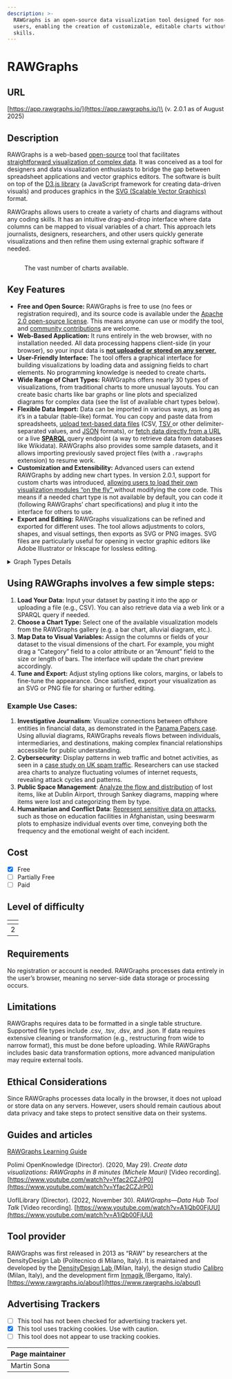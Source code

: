 ```yaml
---
description: >-
  RAWGraphs is an open-source data visualization tool designed for non-technical
  users, enabling the creation of customizable, editable charts without coding
  skills.
---
```


# RAWGraphs

## URL

[https://app.rawgraphs.io/](https://app.rawgraphs.io/)\
(v. 2.0.1 as of August 2025)

## Description

RAWGraphs is a web-based [open-source](https://github.com/rawgraphs/rawgraphs-app) tool that facilitates [straightforward visualization of complex data](https://www.rawgraphs.io/about). It was conceived as a tool for designers and data visualization enthusiasts to bridge the gap between spreadsheet applications and vector graphics editors​. The software is built on top of the [D3.js library](https://d3js.org/) (a JavaScript framework for creating data-driven visuals) and produces graphics in the [SVG (Scalable Vector Graphics)](https://de.wikipedia.org/wiki/Scalable_Vector_Graphics) format​.&#x20;

RAWGraphs allows users to create a variety of charts and diagrams without any coding skills. It has an intuitive drag-and-drop interface where data columns can be mapped to visual variables of a chart. This approach lets journalists, designers, researchers, and other users quickly generate visualizations and then refine them using external graphic software if needed​.

<figure><img src=".gitbook/assets/image.png" alt=""><figcaption><p>The vast number of charts available.</p></figcaption></figure>

## Key Features

* **Free and Open Source:** RAWGraphs is free to use (no fees or registration required), and its source code is available under the [Apache 2.0 open-source license](https://github.com/rawgraphs/rawgraphs-app). This means anyone can use or modify the tool, and [community contributions](https://www.rawgraphs.io/learning/what-is-rawgraphs-our-approach-to-data-visualization) are welcome.
* **Web-Based Application:** It runs entirely in the web browser, with no installation needed. All data processing happens client-side (in your browser), so your input data is [**not uploaded or stored on any server**​.](https://www.rawgraphs.io/learning/how-to-load-and-format-your-data-for-rawgraphs)&#x20;
* **User-Friendly Interface:** The tool offers a graphical interface for building visualizations by loading data and assigning fields to chart elements. No programming knowledge is needed to create chart&#x73;**.**
* **Wide Range of Chart Types:** RAWGraphs offers nearly 30 types of visualizations, from traditional charts to more unusual layouts​. You can create basic charts like bar graphs or line plots and specialized diagrams for complex data (see the list of available chart types below).
* **Flexible Data Import:** Data can be imported in various ways, as long as it’s in a tabular (table-like) format. You can copy and paste data from spreadsheets, [upload text-based data files](https://www.rawgraphs.io/learning/how-to-load-and-format-your-data-for-rawgraphs) (CSV, [TSV ](https://en.wikipedia.org/wiki/Tab-separated_values)or other delimiter-separated values, and [JSON](https://en.wikipedia.org/wiki/JSON) formats)​, or [fetch data directly from a URL](https://www.rawgraphs.io/learning/how-to-load-and-format-your-data-for-rawgraphs) or a live [**SPARQL** ](https://en.wikipedia.org/wiki/SPARQL)query endpoint (a way to retrieve data from databases like Wikidata). RAWGraphs also provides some sample datasets, and it allows importing previously saved project files (with a `.rawgraphs` extension) to resume work.
* **Customization and Extensibility:** Advanced users can extend RAWGraphs by adding new chart types. In version 2.0.1, support for custom charts was introduced, [allowing users to load their own visualization modules “on the fly” ](https://www.rawgraphs.io/post/rawgraphs-updates-with-version-2-0-1)without modifying the core code​. This means if a needed chart type is not available by default, you can code it (following RAWGraphs’ chart specifications) and plug it into the interface for others to use.
* **Export and Editing:** RAWGraphs visualizations can be refined and exported for different uses. The tool allows adjustments to colors, shapes, and visual settings, then exports as SVG or PNG images. SVG files are particularly useful for opening in vector graphic editors like Adobe Illustrator or Inkscape for lossless editing.

<details>

<summary>Graph Types Details</summary>

**Comparison:**

* **Bar Chart** – Uses rectangular bars (vertical or horizontal) to compare values across categories, with bar length proportional to the value (​[en.wikipedia.org](https://en.wikipedia.org/wiki/Bar_chart)). This chart highlights differences between discrete categories, making it easy to compare magnitudes side by side.
* [**Multiset (Grouped) Bar Chart**](https://plotset.com/blog/create-bar-charts) – A clustered bar chart that presents multiple bars side-by-side for each category, allowing comparison of sub-categories within each group​. Each group of bars represents a category, and each bar in the group is a sub-category, facilitating comparisons both within and across categories.
* [**Line Chart**](https://www.investopedia.com/terms/l/linechart.asp) – Plots data points connected by lines to show trends or changes over continuous intervals (often time)​. It’s commonly used to compare how one or more series evolve over time, emphasizing the pattern or trend of the data rather than individual values.
* [**Radar Chart**](https://datavizproject.com/data-type/radar-diagram/) – Displays multivariate data on multiple axes starting from the same center point, with data points connected to form a polygon​. It allows comparison of multiple quantitative variables for one or more entities; for example, comparing several individuals’ performance across a set of metrics on a single radial chart.
* [**Slope Graph**](https://seeingdata.org/taketime/inside-the-chart-slope-graph/) – Connects two data points (e.g. two time periods) for each category with a line to emphasize the change (slope)​. It is essentially a “before-and-after” comparison showing increases or decreases for multiple items between two conditions, highlighting relative changes clearly.
* [**Bump Chart**](https://blog.dailydoseofds.com/p/visualise-the-change-in-rank-over) – Shows rank or order changes over time by drawing lines for each item across different time points (with the vertical position indicating rank)​. This chart is useful for comparing how the relative standing of items (e.g. team rankings, category positions) shifts between time periods.
* [**Gantt Chart**](https://opentext.ku.edu/teams/chapter/gantt-chart/) – A type of bar chart used for schedules, listing tasks on the vertical axis and time on the horizontal axis​. Each task is represented by a horizontal bar spanning its start to end time, making it easy to compare durations and timelines of tasks within a project schedule.

**Distribution:**

* [**Scatter Plot**](https://www.westga.edu/academics/research/vrc/assets/docs/scatterplots_and_correlation_notes.pdf) **(**[**Bubble Chart**](https://en.wikipedia.org/wiki/Bubble_chart)**)** – Plots individual data points on two axes to display the joint distribution of two variables​. Each point’s position shows values of one variable vs. the other, revealing patterns, correlations, or clustering (and sometimes point size or color encodes additional dimensions).
* [**Beeswarm Plot**](https://r-graph-gallery.com/beeswarm.html) – A one-dimensional scatter plot (like a strip chart) where points are jittered and packed to avoid overlap​. It displays the distribution of a single variable (or one per category) by showing each data point, with the density indicated by how tightly the points cluster (wider sections indicate more data frequency).
* [**Box Plot**](https://www.atlassian.com/data/charts/box-plot-complete-guide) – Uses a box and “whiskers” to summarize a distribution’s center and spread. The box spans the interquartile range (middle 50% of data) with a line for the median, and whiskers (with potential dots for outliers) extend to show the overall range, giving a quick view of median, variability, and outliers of one or more groups.
* [**Violin Plot**](https://www.atlassian.com/data/charts/violin-plot-complete-guide) – Combines aspects of a box plot and a kernel density plot to show distribution. It displays the density of the data at different values (wider sections mean more frequent values) for one or more groups, usually mirrored symmetrically, while often also indicating median and quartiles inside the “violin.”
* [**Histogram**](https://en.wikipedia.org/wiki/Histogram) **(**[**Hexagonal Binning**](https://www.kwanlin.com/docs/domains/data-visualization/hexbin-plot/)**)** – Groups continuous bivariate data into hexagon bins, visualizing the density of points in a scatterplot. In RAWGraphs, hexagonal binning aggregates many data points into hexagon cells and uses color or size to indicate the number of observations in each, revealing the distribution pattern and concentration areas in two-dimensional data without overplotting.
* [**Contour Plot**](https://www.itl.nist.gov/div898/handbook/eda/section3/contour.htm) – Depicts density or frequency in a two-variable distribution using contour lines (or colored bands) connecting points of equal value​. It’s like a topographic map for data: often used to show the density of observations in a scatter (with smooth curves encircling high-density regions), allowing one to see where values concentrate.
* [**Horizon Graph**](https://digitaldatastories.it/2022/12/27/socioviz-rawgraphs-what-a-combo/) – A compressed time-series area chart that layers bands of color to show a quantitative variable’s distribution over time​. The area under the line is split into bands (often with positive and negative values layered and color-coded), effectively stacking portions to allow comparison of peaks and valleys in a more compact space while still conveying the data’s variation over a continuous interval.
* [**Convex Hull Plot**](https://graphica.app/catalogue/convex-hull) – Encloses scattered data points for each category within a convex polygon (hull) to highlight the group’s span. The convex hull is the smallest convex shape containing all points of a group​ so this chart shows the overall area or spread of each cluster in a scatterplot, aiding visual separation of clusters or categories by outlining their boundaries.
* [**Voronoi Diagram**](https://en.wikipedia.org/wiki/Voronoi_diagram) – Partitioning of the plane into regions based on distance to a set of seed points (data points)​. Each data point has a corresponding cell that contains all locations closer to that point than to any other; as a visualization, a Voronoi diagram can reveal the influence area of each point and the spatial distribution structure (often used to analyze proximity or clustering in spatial data).

**Relationship:**

* [**Arc Diagram**](https://digitaldatastories.it/2022/12/27/socioviz-rawgraphs-what-a-combo/) – Displays pairwise relationships among a set of items with arcs connecting related nodes along a line​. The items (nodes) are laid out along a single axis, and connections between them are drawn as curved lines (arches) above or below the axis; this format highlights relationships (like links in a network or sequence) while maintaining a linear order of nodes.
* [Chord Chart ](https://en.wikipedia.org/wiki/Chord_diagram_\(information_visualization\))– Shows inter-relationships between categories using a circular layout​. Categories are arranged around a circle, and flows or connections between them are drawn as ribbons (chords) connecting the circle’s circumference; the width or size of each chord is proportional to the value or intensity of the relationship, making it useful for visualizing complex networks or flow between multiple groups.
* [**Parallel Coordinates**](https://en.wikipedia.org/wiki/Parallel_coordinates) – Plots high-dimensional data as lines crossing multiple parallel axes (one for each variable)​. Each record in the dataset is represented by a polyline that intersects each vertical axis at the position corresponding to its value for that variable, allowing analysts to observe relationships, patterns, or clusters across many variables simultaneously (for example, seeing if high values in one dimension correspond to low or high values in another).
* [**Circular Dendrogram**](https://blogs.library.unt.edu/digital-scholarship/2017/05/18/raw-data-visualization-dendrograms/) – A radial tree diagram for hierarchical data (a tree drawn in a circle)​. It starts with a root in the center and branches outward in concentric rings; each ring represents the next level of the hierarchy. This shows parent–child relationships in a hierarchy, like a cluster or taxonomy, in a compact circular form, useful for visualizing organizational structures or clustered data groups.
* [**Cluster Dendrogram (Linear)**](https://blogs.library.unt.edu/digital-scholarship/2017/05/18/raw-data-visualization-dendrograms/) – A traditional tree diagram that displays hierarchical relationships with a rooted tree structure (drawn top-down or left-to-right)​. Each merge or branch represents a grouping of similar items, so you can trace how individual elements join into clusters. This chart is used to illustrate classifications or cluster analysis results, emphasizing the relationship and distances between groups.
* [**Matrix Plot**](https://fastercapital.com/content/Visualization-Techniques--Matrix-Plots--Visualizing-Data-Relationships-in-Grids.html) – Uses a grid of cells to represent relationships between two sets of categories (or a pair of variables), often with color indicating the strength or value of the relationship. For example, an adjacency matrix or correlation matrix can be shown as a matrix plot, where rows and columns correspond to categories and the cell color or intensity encodes the relationship value. This provides a bird’s-eye view of all pairwise relationships in a dataset, uncovering patterns such as clusters or correlations (darker or differently colored cells signal stronger relationships)​.

**Composition:**

* [**Pie Chart**](https://act-on.com/learn/blog/data-visualization-101-how-to-make-better-pie-charts-and-bar-graphs/) – A circular chart divided into slices where each slice represents a part of the whole​. The size of each slice is proportional to its percentage of the total, making this chart ideal for showing how a whole is split among different categories (e.g. market share distribution).
* [**Stacked Bar Chart**](https://plotset.com/blog/create-bar-charts) – Shows parts of a whole by stacking sub-category values within a single bar for each category​. Each bar is divided into color-coded segments for each sub-component, so the full length of the bar represents the total, while segment lengths show each component’s contribution. This lets you compare both the overall totals across categories and the breakdown of those totals by sub-category.
* [**Streamgraph** ](https://digitaldatastories.it/2022/12/27/socioviz-rawgraphs-what-a-combo/)– A variant of a stacked area chart with a flowing, organic shape (often centered baseline) used to show how a total is composed over time​. Multiple time-series (categories) are stacked on top of each other, but typically around a central axis, creating a “stream” appearance. It visualizes the changing contributions of categories over a continuous dimension (like time), highlighting both the overall trend and the share of each component in the total at any point.
* [**Sunburst Diagram**](https://datavizproject.com/data-type/sunburst-diagram/) – A radial space-filling chart for hierarchical data depicted with concentric rings​. Each ring represents a level of the hierarchy, with the innermost circle as the top level (root) and outer rings as deeper levels. Each segment’s size shows its value proportion within its parent category. This chart reveals the composition of each branch of a hierarchy and how they contribute to the whole, in a visually compact form.
* [**Treemap**](https://www.nngroup.com/articles/treemaps/) – Displays hierarchical data as a set of nested rectangles, where each rectangle’s area is proportional to a value​. Categories are represented by rectangles, and subcategories nest inside their parent’s rectangle. The size (and often color) of each rectangle conveys the quantitative weight of each node in the hierarchy. Treemaps make efficient use of space to show parts-to-whole at multiple levels, useful for spotting large vs. small contributors in complex hierarchies.
* [**Circle Packing**](https://www.ibm.com/docs/en/watsonx/saas?topic=types-circle-packing-charts) – Similar to a treemap but uses nested circles to represent a hierarchy​. Each circle contains smaller circles representing subcategories; the area of each circle reflects the value of that item. This gives a packed bubble-like visualization of composition, emphasizing inclusion (each smaller circle is part of a larger circle) and making it easy to see hierarchical groupings, though less space-efficient than treemaps.

**Flow:**

* [**Sankey Diagram**](https://plotly.com/julia/sankey-diagram/) – A flow diagram that visualizes the movement of quantities between stages or categories, using arrows whose width is proportional to the flow volume​. It often shows inputs and outputs of a process (or transformations from one set of categories to another), with the thickness of the bands emphasizing the magnitude of the flow. This helps track how a whole breaks down into parts as it moves through a system (e.g. energy or money transfers).
* [**Alluvial Diagram**](https://digitaldatastories.it/2022/12/27/socioviz-rawgraphs-what-a-combo/) – A type of flow chart that focuses on changes in group composition over time or between states. Categories at different stages (or time points) are connected by ribbons whose width is proportional to the quantity flowing between them. It highlights how elements merge or split as they progress, visually linking categorical variables or time steps. Alluvial diagrams are great for seeing how groups evolve (e.g. how people migrate between different categories across years), with the curved flows making it easy to follow the path of each portion of the data.

**Sources:** RAWGraphs official documentation and tutorials, as well as data visualization references​. (All chart definitions above are based on the latest RAWGraphs 2.x chart types and commonly accepted descriptions of each chart).

</details>



## Using RAWGraphs involves a few simple steps:

1. **Load Your Data:** Input your dataset by pasting it into the app or uploading a file (e.g., CSV). You can also retrieve data via a web link or a SPARQL query if needed.
2. **Choose a Chart Type:** Select one of the available visualization models from the RAWGraphs gallery (e.g. a bar chart, alluvial diagram, etc.).
3. **Map Data to Visual Variables:** Assign the columns or fields of your dataset to the visual dimensions of the chart. For example, you might drag a “Category” field to a color attribute or an “Amount” field to the size or length of bars. The interface will update the chart preview accordingly.
4. **Tune and Export:** Adjust styling options like colors, margins, or labels to fine-tune the appearance. Once satisfied, export your visualization as an SVG or PNG file for sharing or further editing​.&#x20;

### **Example Use Cases**:

1. **Investigative Journalism**: Visualize connections between offshore entities in financial data, as demonstrated in the [Panama Papers case](https://www.rawgraphs.io/gallery/the-belgians-in-the-panama-papers). Using alluvial diagrams, RAWGraphs reveals flows between individuals, intermediaries, and destinations, making complex financial relationships accessible for public understanding.
2. **Cybersecurity**: Display patterns in web traffic and botnet activities, as seen in a [case study on UK spam traffic](https://www.behance.net/gallery/37500391/WIRED-UK-The-Rise-and-Fall-of-the-UKs-Biggest-Spammer). Researchers can use stacked area charts to analyze fluctuating volumes of internet requests, revealing attack cycles and patterns.
3. **Public Space Management**: [Analyze the flow and distribution](https://www.rawgraphs.io/gallery/objects-left-behind) of lost items, like at Dublin Airport, through Sankey diagrams, mapping where items were lost and categorizing them by type.
4. **Humanitarian and Conflict Data**: [Represent sensitive data on attacks](https://www.rawgraphs.io/gallery/emergency-afghanistan20), such as those on education facilities in Afghanistan, using beeswarm plots to emphasize individual events over time, conveying both the frequency and the emotional weight of each incident.

## Cost

* [x] Free
* [ ] Partially Free
* [ ] Paid

## Level of difficulty

<table><thead><tr><th data-type="rating" data-max="5"></th></tr></thead><tbody><tr><td>2</td></tr></tbody></table>

## Requirements

No registration or account is needed. RAWGraphs processes data entirely in the user’s browser, meaning no server-side data storage or processing occurs.

## Limitations

RAWGraphs requires data to be formatted in a single table structure. Supported file types include .csv, .tsv, .dsv, and .json. If data requires extensive cleaning or transformation (e.g., restructuring from wide to narrow format), this must be done before uploading. While RAWGraphs includes basic data transformation options, more advanced manipulation may require external tools.

## Ethical Considerations

Since RAWGraphs processes data locally in the browser, it does not upload or store data on any servers. However, users should remain cautious about data privacy and take steps to protect sensitive data on their systems.

## Guides and articles

[RAWGraphs Learning Guide](https://www.rawgraphs.io/learning)

Polimi OpenKnowledge (Director). (2020, May 29). _Create data visualizations: RAWGraphs in 8 minutes (Michele Mauri)_ \[Video recording]. [https://www.youtube.com/watch?v=Yfac2CZJrP0](https://www.youtube.com/watch?v=Yfac2CZJrP0)

UofILibrary (Director). (2022, November 30). _RAWGraphs—Data Hub Tool Talk_ \[Video recording]. [https://www.youtube.com/watch?v=A1iQb00FjUU](https://www.youtube.com/watch?v=A1iQb00FjUU)

## Tool provider

RAWGraphs was first released in 2013 as “RAW” by researchers at the DensityDesign Lab (Politecnico di Milano, Italy). It is maintained and developed by the [DensityDesign Lab ](https://densitydesign.org/)(Milan, Italy), the design studio [Calibro](https://calib.ro/) (Milan, Italy), and the development firm [Inmagik ](https://inmagik.com/)(Bergamo, Italy)​. [https://www.rawgraphs.io/about](https://www.rawgraphs.io/about)

## Advertising Trackers

* [ ] This tool has not been checked for advertising trackers yet.
* [x] This tool uses tracking cookies. Use with caution.
* [ ] This tool does not appear to use tracking cookies.

| Page maintainer |
| --------------- |
| Martin Sona     |
